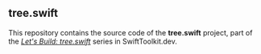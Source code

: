## tree.swift

This repository contains the source code of the **tree.swift** project, part of the [_Let's Build: tree.swift_](https://SwiftToolkit.dev/posts/LB-tree-1) series in SwiftToolkit.dev.
